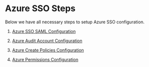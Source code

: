 
# Azure SSO Steps #

Below we have all necessary steps to setup Azure SSO configuration.

1) [Azure SSO SAML Configuration](01_DNX_Azure_Config_SAML.md)

2) [Azure Audit Account Configuration](02_DNX_Azure_Config_Audit_Account.md)

3) [Azure Create Policies Configuration](03_DNX_Azure_Create_Policies.md)

4) [Azure Permissions Configuration](04_DNX_Azure_Configure_Permissions.md)


